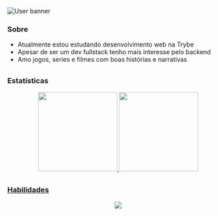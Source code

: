 <img src="https://user-images.githubusercontent.com/99993116/199120476-2a30b4cc-965a-40bd-aacd-5a10f82bf53c.png" alt="User banner" />

### Sobre
- Atualmente estou estudando desenvolvimento web na Trybe
- Apesar de ser um dev fullstack tenho mais interesse pelo backend
- Amo jogos, series e filmes com boas histórias e narrativas


##
### Estatísticas

<div style="display: inline_block" align="center">
  <a href="https://github.com/Pedro-28">
  <img height="180em" src="https://github-readme-stats.vercel.app/api?username=Pedro-28&show_icons=true&theme=midnight-purple&include_all_commits=true&count_private=true"/>
  <img height="180em" src="https://github-readme-stats.vercel.app/api/top-langs/?username=Pedro-28&layout=compact&langs_count=7&theme=midnight-purple"/>
</div>

##
### Habilidades

<div style="display: inline_block" align="center">
  <a href="https://skillicons.dev">
    <img src="https://skillicons.dev/icons?i=vscode,html,css,js,ts,react,redux,docker,mysql,express,git,github,jest,linux,nodejs&theme=dark" />
  </a>
</div>
